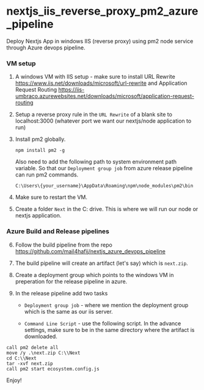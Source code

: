 # nextjs_iis_reverse_proxy_pm2_azure_pipeline
Deploy Nextjs App in windows IIS (reverse proxy) using pm2 node service through Azure devops pipeline.

### VM setup
1. A windows VM with IIS setup   - make sure to install URL Rewrite https://www.iis.net/downloads/microsoft/url-rewrite and Application Request Routing https://iis-umbraco.azurewebsites.net/downloads/microsoft/application-request-routing
2. Setup a reverse proxy rule in the ```URL Rewrite``` of a blank site to localhost:3000 (whatever port we want our nextjs/node application to run)
3. Install pm2 globally.

   ```npm install pm2 -g```
   
   Also need to add the following path to system environment path variable. So that our ```Deployment group job``` from azure release pipeline can run pm2 commands.
   
   ```C:\Users\{your_username}\AppData\Roaming\npm\node_modules\pm2\bin```
   
5. Make sure to restart the VM.
6. Create a folder ```Next``` in the C: drive. This is where we will run our node or nextjs application.
   
### Azure Build and Release pipelines   
6. Follow the build pipeline from the repo https://github.com/mail4hafij/nextjs_azure_devops_pipeline
7. The build pipeline will create an artifact (let's say) which is ```next.zip```.
8. Create a deployment group which points to the windows VM in preperation for the release pipeline in azure.
9. In the release pipeline add two tasks 
    
   - ```Deployment group job``` - where we mention the deployment group which is the same as our iis server.
   
   - ```Command Line Script``` - use the following script. In the advance settings, make sure to be in the same directory where the artifact is downloaded.

```
call pm2 delete all
move /y .\next.zip C:\\Next
cd C:\\Next
tar -xvf next.zip
call pm2 start ecosystem.config.js 
```

Enjoy!
